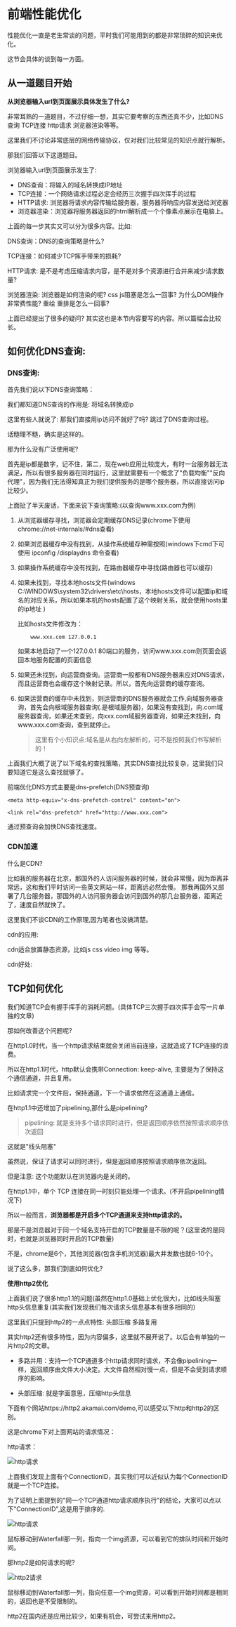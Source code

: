 # 前端性能优化

性能优化一直是老生常谈的问题，平时我们可能用到的都是非常琐碎的知识来优化。

这节会具体的谈到每一方面。

## 从一道题目开始

**从浏览器输入url到页面展示具体发生了什么?**

非常耳熟的一道题目，不过仔细一想，其实它要考察的东西还真不少，比如DNS查询 TCP连接 http请求 浏览器渲染等等。

这里我们不讨论非常底层的网络传输协议，仅对我们比较常见的知识点就行解析。

那我们回答以下这道题目。

浏览器输入url到页面展示发生了:

- DNS查询：将输入的域名转换成IP地址
- TCP连接：一个网络请求过程必定会经历三次握手四次挥手的过程
- HTTP请求: 浏览器将请求内容传输给服务器，服务器将响应内容发送给浏览器
- 浏览器渲染：浏览器将服务器返回的html解析成一个个像素点展示在电脑上。

上面的每一步其实又可以分为很多内容。比如:

DNS查询：DNS的查询策略是什么? 

TCP连接：如何减少TCP挥手带来的损耗? 

HTTP请求: 是不是考虑压缩请求内容，是不是对多个资源进行合并来减少请求数量? 

浏览器渲染: 浏览器是如何渲染的呢? css js阻塞是怎么一回事? 为什么DOM操作非常费性能? 重绘 重排是怎么一回事? 

上面已经提出了很多的疑问? 其实这也是本节内容要写的内容。所以篇幅会比较长。

## 如何优化DNS查询:

### DNS查询:

首先我们说以下DNS查询策略：

我们都知道DNS查询的作用是: 将域名转换成ip

这里有些人就说了: 那我们直接用ip访问不就好了吗? 跳过了DNS查询过程。

话糙理不糙，确实是这样的。

那为什么没有广泛使用呢?

首先是ip都是数字，记不住，第二，现在web应用比较庞大，有时一台服务器无法满足，所以有很多服务器在同时运行，这里就需要有一个概念了"负载均衡""反向代理"，因为我们无法得知真正为我们提供服务的是哪个服务器，所以直接访问ip比较少。

上面扯了半天废话，下面来说下查询策略:(以查询www.xxx.com为例)

1. 从浏览器缓存寻找，浏览器会定期缓存DNS记录(chrome下使用chrome://net-internals/#dns查看)

2. 如果浏览器缓存中没有找到，从操作系统缓存种需按照(windows下cmd下可使用 ipconfig /displaydns 命令查看)

3. 如果操作系统缓存中没有找到，在路由器缓存中寻找(路由器也可以缓存)

4. 如果未找到，寻找本地hosts文件(windows C:\WINDOWS\system32\drivers\etc\hosts，本地hosts文件可以配置ip和域名的对应关系，所以如果本机的hosts配置了这个映射关系，就会使用hosts里的ip地址
)

    比如hosts文件修改为：
    ```
        www.xxx.com 127.0.0.1
    ```
    
    如果本地启动了一个127.0.0.1 80端口的服务，访问www.xxx.com则页面会返回本地服务配置的页面信息

5. 如果还未找到，向运营商查询。运营商一般都有DNS服务器来应对DNS请求，而且运营商也会缓存这个映射记录。所以，首先向运营商的缓存查询。
6. 如果运营商的缓存中未找到，则运营商的DNS服务器就会工作,向域服务器查询，首先会向根域服务器查询(.是根域服务器)，如果没有查找到，向.com域服务器查询，如果还未查到，向xxx.com域服务器查询，如果还未找到，向www.xxx.com查询，查到就停止。

    > 这里有个小知识点:域名是从右向左解析的，可不是按照我们书写解析的！

上面我们大概了说了以下域名的查找策略，其实DNS查找比较复杂，这里我们只要知道它是这么查找就够了。

前端优化DNS方式主要是dns-prefetch(DNS预查询)

```
<meta http-equiv="x-dns-prefetch-control" content="on">

<link rel="dns-prefetch" href="http://www.xxx.com">

```
通过预查询会加快DNS查找速度。

### CDN加速

什么是CDN?

比如我的服务器在北京，那国外的人访问服务器的时候，就会非常慢，因为距离非常远，这和我们平时访问一些英文网站一样，距离远必然会慢。 那我再国外又部署了几台服务器，那国外的人访问服务器会访问到国外的那几台服务器，距离近了，速度自然就快了。

这里我们不谈CDN的工作原理,因为笔者也没搞清楚。

cdn的应用:

cdn适合放置静态资源，比如js css video img 等等。

cdn好处:

## TCP如何优化

我们知道TCP会有握手挥手的消耗问题。(具体TCP三次握手四次挥手会写一片单独的文章)

那如何改善这个问题呢?

在http1.0时代，当一个http请求结束就会关闭当前连接，这就造成了TCP连接的浪费。

所以在http1.1时代，http默认会携带Connection: keep-alive, 主要是为了保持这个通信通道，并且复用。

比如请求完一个文件后，保持通道，下一个请求依然在这通道上通信。

在http1.1中还增加了pipelining,那什么是pipelining?

> pipelining: 就是支持多个请求同时进行，但是返回顺序依然按照请求顺序依次返回

这就是"线头阻塞"

虽然说，保证了请求可以同时进行，但是返回顺序按照请求顺序依次返回。

但是注意: 这个功能默认在浏览器内是关闭的。

在http1.1中，单个 TCP 连接在同一时刻只能处理一个请求。(不开启pipelining情况下)

所以一般而言，**浏览器都是开启多个TCP通道来支持http请求的。**

那是不是浏览器对于同一个域名支持开启的TCP数量是不限的呢？(这里说的是同时，也就是浏览器同时开启的TCP数量)

不是，chrome是6个，其他浏览器(包含手机浏览器)最大并发数也就6-10个。

说了这么多，那我们到底如何优化?

**使用http2优化**

上面我们说了很多http1.1的问题(虽然在http1.0基础上优化很大)，比如线头阻塞 http头信息重复(其实我们发现我们每次请求头信息基本有很多相同的)

这里我们只提到http2的一点点特性: 头部压缩 多路复用

其实http2还有很多特性，因为内容偏多，这里就不展开说了。以后会有单独的一片http2的文章。

- 多路并用：支持一个TCP通道多个http请求同时请求，不会像pipelining一样，返回顺序由文件大小决定。大文件自然相对慢一点，但是不会受到请求顺序的影响。

- 头部压缩: 就是字面意思，压缩http头信息

下面有个网站https://http2.akamai.com/demo,可以感受以下http和http2的区别。

这是chrome下对上面网站的请求情况：

http请求： 

![http请求](./img/http请求.jpg)

上面我们发现上面有个ConnectionID，其实我们可以近似认为每个ConnectionID就是一个TCP连接。

为了证明上面提到的"同一个TCP通道http请求顺序执行"的结论，大家可以点以下"ConnectionID",这是用于排序的.

![http请求](./img/http_排序.jpg)

鼠标移动到Waterfall那一列，指向一个img资源，可以看到它的排队时间和开始时间。

那http2是如何请求的呢?

![http2请求](./img/http2.jpg)

鼠标移动到Waterfall那一列，指向任意一个img资源，可以看到开始时间都是相同的，返回也是不受限制的。

http2在国内还是应用比较少，如果有机会，可尝试来用http2。






